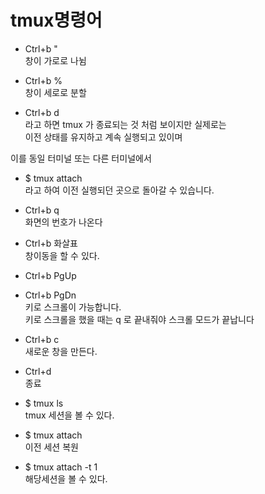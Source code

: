 # tmux명령어

- Ctrl+b "  
창이 가로로 나뉨

- Ctrl+b %  
창이 세로로 분할

- Ctrl+b d  
라고 하면 tmux 가 종료되는 것 처럼 보이지만 실제로는  
이전 상태를 유지하고 계속 실행되고 있이며

이를 동일 터미널 또는 다른 터미널에서

- $ tmux attach  
라고 하여 이전 실행되던 곳으로 돌아갈 수 있습니다.

- Ctrl+b q  
화면의 번호가 나온다

- Ctrl+b 화살표  
창이동을 할 수 있다.

- Ctrl+b PgUp  
- Ctrl+b PgDn  
키로 스크롤이 가능합니다.  
키로 스크롤을 했을 때는 q 로 끝내줘야 스크롤 모드가 끝납니다

- Ctrl+b c  
새로운 창을 만든다.

- Ctrl+d  
종료

- $ tmux ls  
tmux 세션을 볼 수 있다.

- $ tmux attach  
이전 세션 복원

- $ tmux attach -t 1  
해당세션을 볼 수 있다.